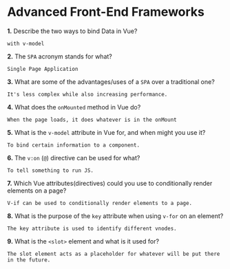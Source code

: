 # Advanced Front-End Frameworks


**1.** Describe the two ways to bind Data in Vue?
<!-- enter you answer in the space below -->
```
with v-model
```

**2.** The `SPA` acronym stands for what?
<!-- enter you answer in the space below -->
```
Single Page Application
```
**3.** What are some of the advantages/uses of a `SPA` over a traditional one?
<!-- enter you answer in the space below -->
```
It's less complex while also increasing performance.
```
**4.** What does the `onMounted` method in Vue do?
<!-- enter you answer in the space below -->
```
When the page loads, it does whatever is in the onMount
```
**5.** What is the `v-model` attribute in Vue for, and when might you use it?
<!-- enter you answer in the space below -->
```
To bind certain information to a component.
```
**6.** The `v:on` (`@`) directive can be used for what?
<!-- enter you answer in the space below -->
```
To tell something to run JS.
```
**7.** Which Vue attributes(directives) could you use to conditionally render elements on a page?
<!-- enter you answer in the space below -->
```
V-if can be used to conditionally render elements to a page.
```
**8.** What is the purpose of the `key` attribute when using `v-for` on an element?
<!-- enter you answer in the space below -->
```
The key attribute is used to identify different vnodes.
```
**9.** What is the `<slot>` element and what is it used for?
<!-- enter you answer in the space below -->
```
The slot element acts as a placeholder for whatever will be put there in the future.
```